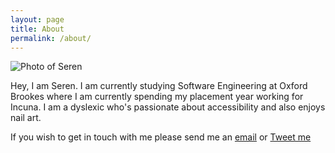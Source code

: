 ```yaml
---
layout: page
title: About
permalink: /about/
---
```


![Photo of Seren]({{site.baseurl}}/img/serenDavies.jpg)

Hey, I am Seren. I am currently studying Software Engineering at Oxford Brookes where I am currently spending my placement year working for Incuna. I am a dyslexic who's passionate about accessibility and also enjoys nail art.

If you wish to get in touch with me please send me an [email](mailto:hello@serendavies.me) or [Tweet me](https://twitter.com/ninjanails)
